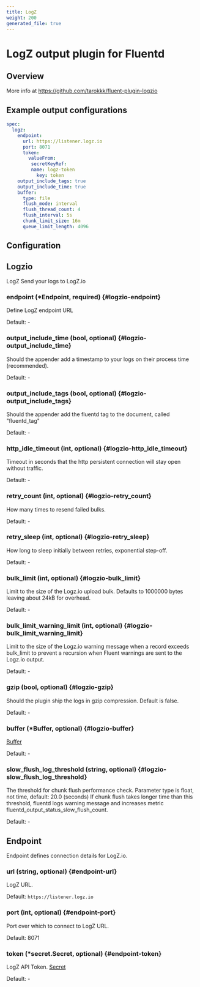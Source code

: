 ```yaml
---
title: LogZ
weight: 200
generated_file: true
---
```


# LogZ output plugin for Fluentd
## Overview
More info at https://github.com/tarokkk/fluent-plugin-logzio

 ## Example output configurations
 ```yaml
 spec:
   logz:
     endpoint:
       url: https://listener.logz.io
       port: 8071
       token:
         valueFrom:
          secretKeyRef:
      	  name: logz-token
            key: token
     output_include_tags: true
     output_include_time: true
     buffer:
       type: file
       flush_mode: interval
       flush_thread_count: 4
       flush_interval: 5s
       chunk_limit_size: 16m
       queue_limit_length: 4096
 ```

## Configuration
## Logzio

LogZ Send your logs to LogZ.io

### endpoint (*Endpoint, required) {#logzio-endpoint}

Define LogZ endpoint URL 

Default: -

### output_include_time (bool, optional) {#logzio-output_include_time}

Should the appender add a timestamp to your logs on their process time (recommended). 

Default: -

### output_include_tags (bool, optional) {#logzio-output_include_tags}

Should the appender add the fluentd tag to the document, called "fluentd_tag" 

Default: -

### http_idle_timeout (int, optional) {#logzio-http_idle_timeout}

Timeout in seconds that the http persistent connection will stay open without traffic. 

Default: -

### retry_count (int, optional) {#logzio-retry_count}

How many times to resend failed bulks. 

Default: -

### retry_sleep (int, optional) {#logzio-retry_sleep}

How long to sleep initially between retries, exponential step-off. 

Default: -

### bulk_limit (int, optional) {#logzio-bulk_limit}

Limit to the size of the Logz.io upload bulk. Defaults to 1000000 bytes leaving about 24kB for overhead. 

Default: -

### bulk_limit_warning_limit (int, optional) {#logzio-bulk_limit_warning_limit}

Limit to the size of the Logz.io warning message when a record exceeds bulk_limit to prevent a recursion when Fluent warnings are sent to the Logz.io output. 

Default: -

### gzip (bool, optional) {#logzio-gzip}

Should the plugin ship the logs in gzip compression. Default is false. 

Default: -

### buffer (*Buffer, optional) {#logzio-buffer}

[Buffer](../buffer/) 

Default: -

### slow_flush_log_threshold (string, optional) {#logzio-slow_flush_log_threshold}

The threshold for chunk flush performance check. Parameter type is float, not time, default: 20.0 (seconds) If chunk flush takes longer time than this threshold, fluentd logs warning message and increases metric fluentd_output_status_slow_flush_count. 

Default: -


## Endpoint

Endpoint defines connection details for LogZ.io.

### url (string, optional) {#endpoint-url}

LogZ URL. 

Default: `https://listener.logz.io`

### port (int, optional) {#endpoint-port}

Port over which to connect to LogZ URL. 

Default: 8071

### token (*secret.Secret, optional) {#endpoint-token}

LogZ API Token. [Secret](../secret/) 

Default: -


